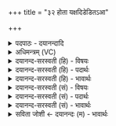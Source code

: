 +++
title = "३२ होता यक्षदिडेडितऽआ"

+++
<details><summary>पदपाठः - दयानन्दादि</summary>

होता॑। य॒क्ष॒त्। इ॒डा। ई॒डि॒तः। आ॒जुह्वा॑न॒ इत्या॒ऽजुह्वा॑नः। सर॑स्वतीम्। इन्द्र॑म्। बले॑न। व॒र्धय॑न्। ऋ॒ष॒भेण॑। गवा॑। इ॒न्द्रि॒यम्। अ॒श्विना॑। इन्द्रा॑य। भे॒ष॒जम्। यवैः॑। क॒र्कन्धु॑भि॒रिति॑ क॒र्कन्धु॑ऽभिः। मधु॑। ला॒जैः। न। मास॑रम्। पयः॑। सोमः॑। प॒रि॒स्रुतेति॑ परि॒ऽस्रुता॑। घृ॒तम्। मधु॑। व्यन्तु॑। आज्य॑स्य। होतः॑। यज॑। ३२।
</details>

<details><summary>अधिमन्त्रम् (VC)</summary>

- सरस्वत्यादयो देवताः
- स्वस्त्यात्रेय ऋषिः
- विराडतिधृतिः
- षड्जः
</details>

<details><summary>दयानन्द-सरस्वती (हि) - विषयः</summary>

फिर उसी विषय को अगले मन्त्र में कहा है ॥
</details>

<details><summary>दयानन्द-सरस्वती (हि) - पदार्थः</summary>

पदार्थान्वयभाषाः -  (होतः) हवनकर्त्ता जन ! जैसे (इडा) स्तुति करने योग्य वाणी से (ईडितः) प्रशंसायुक्त (आजुह्वानः) सत्कार से आजुह्वान किया गया (होता) प्रशंसा करने योग्य मनुष्य (बलेन) बल से (सरस्वतीम्) वाणी और (इन्द्रम्) ऐश्वर्य को (ऋषभेण) चलने योग्य उत्तम (गवा) बैल से (इन्द्रियम्) धन तथा (अश्विना) आकाश और पृथिवी को (यवैः) यव आदि अन्नों से (इन्द्राय) ऐश्वर्य के लिये (भेषजम्) औषध को (वर्द्धयन्) बढ़ाता हुआ (कर्कन्धुभिः) बेर की क्रिया को धारण करनेवालों से (मधु) मीठे (लाजैः) प्रफुल्लित अन्नों के (न) समान (मासरम्) भात को (यक्षत्) सङ्गत करे, वैसे जो (परिस्रुता) सब ओर से प्राप्त हुए रस के साथ (सोमः) ओषधिसमूह (पयः) रस (घृतम्) घी (मधु) और सहत (व्यन्तु) प्राप्त होवें, उनके साथ वर्त्तमान तू (आज्यस्य) घी का (यज) होम कर ॥३२ ॥
</details>

<details><summary>दयानन्द-सरस्वती (हि) - भावार्थः</summary>

भावार्थभाषाः -  इस मन्त्र में उपमा और वाचकलुतोपमालङ्कार हैं। मनुष्य ब्रह्मचर्य्य से शरीर और आत्मा के बल को तथा विद्वानों की सेवा विद्या और पुरुषार्थ से ऐश्वर्य को प्राप्त हो पथ्य और औषध के सेवन से रोगों का विनाश कर नीरोगता को प्राप्त हों ॥३२ ॥
</details>

<details><summary>दयानन्द-सरस्वती (सं) - विषयः</summary>

पुनस्तमेव विषयमाह ॥
</details>

<details><summary>दयानन्द-सरस्वती (सं) - पदार्थः</summary>

पदार्थान्वयभाषाः -  हे होतर्य इडेडित आजुह्वानो होता बलेन सरस्वतीमिन्द्रमृषभेण गवेन्द्रियमश्विना यवैरिन्द्राय भेषजं वर्द्धयन् कर्कन्धुभिर्मधु लाजैर्न मासरं यक्षत्तथा यानि परिस्रुता सह सोमः पयो घृतं मधु व्यन्तु तैस्सह वर्त्तमानस्त्वमाज्यस्य यज ॥३२ ॥
</details>

<details><summary>दयानन्द-सरस्वती (सं) - भावार्थः</summary>

भावार्थभाषाः -  अत्रोपमावाचकलुप्तोमलङ्कारौ। मनुष्या ब्रह्मचर्य्येण शरीरात्मबलं विद्वत्सेवया विद्यापुरुषार्थेनैश्वर्य्यं प्राप्य पथ्यौषधसेवनाभ्यां रोगान् हत्वारोग्यमाप्नुयुः ॥३२।
</details>

<details><summary>सविता जोशी ← दयानन्दः (म) - भावार्थः</summary>

भावार्थभाषाः -  या मंत्रात वाचकलुप्तोपमालंकार आहे. माणसांनी ब्रह्मचर्याने शरीर व आत्म्याचे बल वाढवावे. विद्वानांची सेवा करावी. विद्या व पुरुषार्थ यांच्याद्वारे ऐश्वर्य प्राप्त करून घ्यावे. पथ्य करून औषधांचे सेवन करावे व रोगांचा नाश करून निरोगी बनावे.
</details>